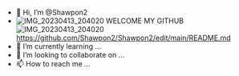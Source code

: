 - 👋 Hi, I’m @Shawpon2
- ![IMG_20230413_204020](https://user-images.githubusercontent.com/124548837/231796039-ba9111f4-6763-4111-9d8a-c3899c130e94.gif)
WELCOME MY GITHUB ![IMG_20230413_204020](https://user-images.githubusercontent.com/124548837/231796331-cbb51cb3-0e86-47f2-91f5-f543b89376cb.gif) https://github.com/Shawpon2/Shawpon2/edit/main/README.md
- 🌱 I’m currently learning ...
- 💞️ I’m looking to collaborate on ...
- 📫 How to reach me ...

<!---
Shawpon2/Shawpon2 is a ✨ special ✨ repository because its `README.md` (this file) appears on your GitHub profile.
You can click the Preview link to take a look at your changes.
--->
